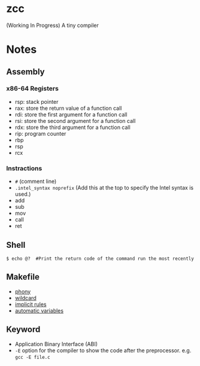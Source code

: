 # zcc
(Working In Progress) A tiny compiler


# Notes
## Assembly
### x86-64 Registers
* rsp: stack pointer
* rax: store the return value of a function call
* rdi: store the first argument for a function call
* rsi: store the second argument for a function call
* rdx: store the third argument for a function call
* rip: program counter
* rbp
* rsp
* rcx

### Instractions
* `#` (comment line)
* `.intel_syntax noprefix` (Add this at the top to specify the Intel syntax is used.)
* add
* sub
* mov
* call
* ret


## Shell
```
$ echo @?  #Print the return code of the command run the most recently
```

## Makefile
* [phony](https://www.gnu.org/software/make/manual/html_node/Phony-Targets.html#Phony-Targets)
* [wildcard](https://www.gnu.org/software/make/manual/html_node/Wildcard-Function.html#Wildcard-Function)
* [implicit rules](https://www.gnu.org/software/make/manual/html_node/Using-Implicit.html#Using-Implicit)
* [automatic variables](https://www.gnu.org/software/make/manual/html_node/Automatic-Variables.html#Automatic-Variables)

## Keyword
* Application Binary Interface (ABI)
* `-E` option for the compiler to show the code after the preprocessor. e.g. `gcc -E file.c`
